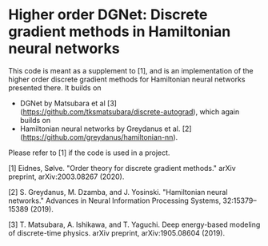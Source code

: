 # Higher order DGNet: Discrete gradient methods in Hamiltonian neural networks

This code is meant as a supplement to [1], and is an implementation of the higher order discrete gradient methods for Hamiltonian neural networks presented there. It builds on 
* DGNet by Matsubara et al [3] (https://github.com/tksmatsubara/discrete-autograd), which again builds on
* Hamiltonian neural networks by Greydanus et al. [2] (https://github.com/greydanus/hamiltonian-nn).

Please refer to [1] if the code is used in a project.

[1] Eidnes, Sølve. "Order theory for discrete gradient methods." arXiv preprint, arXiv:2003.08267 (2020).

[2] S. Greydanus, M. Dzamba, and J. Yosinski. "Hamiltonian neural networks." Advances in Neural Information Processing Systems, 32:15379–15389 (2019).

[3] T. Matsubara, A. Ishikawa, and T. Yaguchi. Deep energy-based modeling of discrete-time physics. arXiv preprint, arXiv:1905.08604 (2019).
